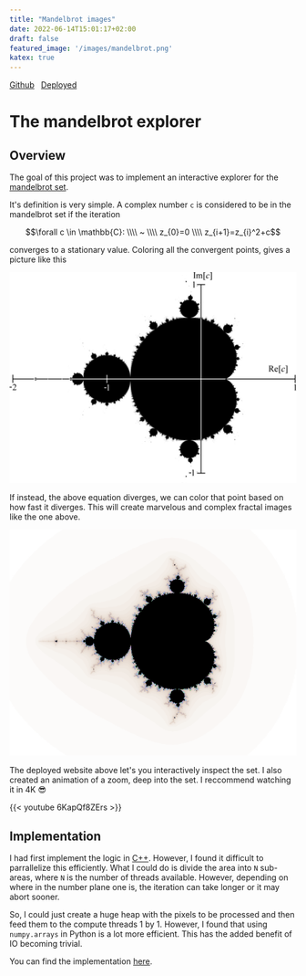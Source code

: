 ```yaml
---
title: "Mandelbrot images"
date: 2022-06-14T15:01:17+02:00
draft: false
featured_image: '/images/mandelbrot.png'
katex: true
---
```

<script type="text/javascript"
  src="https://cdn.mathjax.org/mathjax/latest/MathJax.js?config=TeX-AMS-MML_HTMLorMML">
</script>

[Github](https://github.com/scheuclu/mandelbrot)&nbsp;&nbsp;
[Deployed](https://share.streamlit.io/scheuclu/mandelbrot_python/main/webpage.py)

# The mandelbrot explorer

## Overview
The goal of this project was to implement an interactive explorer for the [mandelbrot set](https://en.wikipedia.org/wiki/Mandelbrot_set).

It's definition is very simple. A complex number `c` is considered to be in the mandelbrot set if the iteration

$$\forall c \in \mathbb{C}: \\\\ ~ \\\\ z_{0}=0 \\\\ z_{i+1}=z_{i}^2+c$$


converges to a stationary value. Coloring all the convergent points, gives a picture like this

![](/images/mandelbrot_bw.png)

If instead, the above equation diverges, we can color that point based on how fast it diverges. This will create marvelous and complex fractal images like the one above.

![](/images/mandelbrot_480p.png)


The deployed website above let's you interactively inspect the set. I also created an animation of a zoom, deep into the set. I reccommend watching it in 4K :sunglasses:


{{< youtube 6KapQf8ZErs >}}

## Implementation
I had first implement the logic in [C++](https://github.com/scheuclu/mandelbrot).
However, I found it difficult to parrallelize this efficiently. What I could do is divide the area into `N` sub-areas, where `N` is the number of threads available. However, depending on where in the number plane one is, the iteration can take longer or it may abort sooner.

So, I could just create a huge heap with the pixels to be processed and then feed them to the compute threads 1 by 1.
However, I found that using `numpy.arrays` in Python is a lot more efficient.
This has the added benefit of IO becoming trivial.

You can find the implementation [here](https://github.com/scheuclu/mandelbrot_python).
